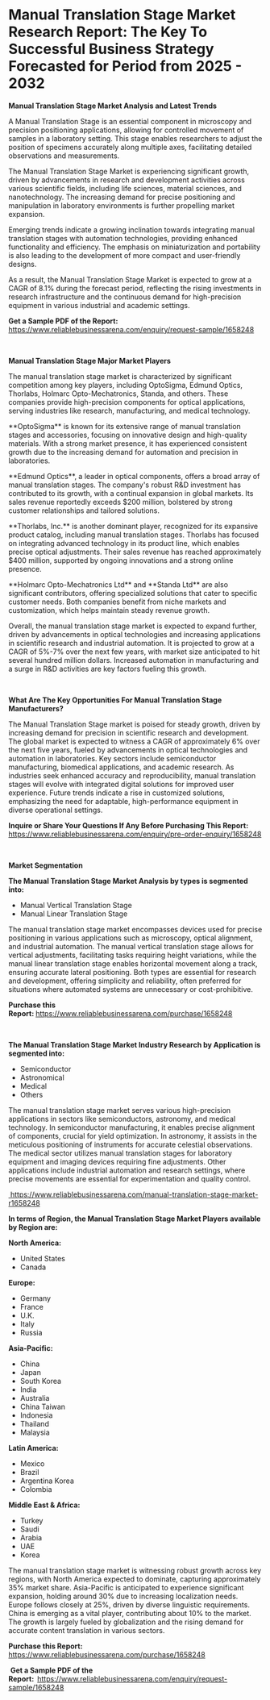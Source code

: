 <p><h1>Manual Translation Stage Market Research Report: The Key To Successful Business Strategy Forecasted for Period from 2025 - 2032</h1></p><p><strong>Manual Translation Stage Market Analysis and Latest Trends</strong></p>
<p><p>A Manual Translation Stage is an essential component in microscopy and precision positioning applications, allowing for controlled movement of samples in a laboratory setting. This stage enables researchers to adjust the position of specimens accurately along multiple axes, facilitating detailed observations and measurements. </p><p>The Manual Translation Stage Market is experiencing significant growth, driven by advancements in research and development activities across various scientific fields, including life sciences, material sciences, and nanotechnology. The increasing demand for precise positioning and manipulation in laboratory environments is further propelling market expansion. </p><p>Emerging trends indicate a growing inclination towards integrating manual translation stages with automation technologies, providing enhanced functionality and efficiency. The emphasis on miniaturization and portability is also leading to the development of more compact and user-friendly designs. </p><p>As a result, the Manual Translation Stage Market is expected to grow at a CAGR of 8.1% during the forecast period, reflecting the rising investments in research infrastructure and the continuous demand for high-precision equipment in various industrial and academic settings.</p></p>
<p><strong>Get a Sample PDF of the Report:&nbsp;</strong> <a href="https://www.reliablebusinessarena.com/enquiry/request-sample/1658248?utm_campaign=2209&utm_medium=2&utm_source=Github&utm_content=ia&utm_term=16042025&utm_id=manual-translation-stage">https://www.reliablebusinessarena.com/enquiry/request-sample/1658248</a></p>
<p>&nbsp;</p>
<p><strong>Manual Translation Stage Major Market Players</strong></p>
<p><p>The manual translation stage market is characterized by significant competition among key players, including OptoSigma, Edmund Optics, Thorlabs, Holmarc Opto-Mechatronics, Standa, and others. These companies provide high-precision components for optical applications, serving industries like research, manufacturing, and medical technology.</p><p>**OptoSigma** is known for its extensive range of manual translation stages and accessories, focusing on innovative design and high-quality materials. With a strong market presence, it has experienced consistent growth due to the increasing demand for automation and precision in laboratories.</p><p>**Edmund Optics**, a leader in optical components, offers a broad array of manual translation stages. The company's robust R&D investment has contributed to its growth, with a continual expansion in global markets. Its sales revenue reportedly exceeds $200 million, bolstered by strong customer relationships and tailored solutions.</p><p>**Thorlabs, Inc.** is another dominant player, recognized for its expansive product catalog, including manual translation stages. Thorlabs has focused on integrating advanced technology in its product line, which enables precise optical adjustments. Their sales revenue has reached approximately $400 million, supported by ongoing innovations and a strong online presence.</p><p>**Holmarc Opto-Mechatronics Ltd** and **Standa Ltd** are also significant contributors, offering specialized solutions that cater to specific customer needs. Both companies benefit from niche markets and customization, which helps maintain steady revenue growth.</p><p>Overall, the manual translation stage market is expected to expand further, driven by advancements in optical technologies and increasing applications in scientific research and industrial automation. It is projected to grow at a CAGR of 5%-7% over the next few years, with market size anticipated to hit several hundred million dollars. Increased automation in manufacturing and a surge in R&D activities are key factors fueling this growth.</p></p>
<p>&nbsp;</p>
<p><strong>What Are The Key Opportunities For Manual Translation Stage Manufacturers?</strong></p>
<p><p>The Manual Translation Stage market is poised for steady growth, driven by increasing demand for precision in scientific research and development. The global market is expected to witness a CAGR of approximately 6% over the next five years, fueled by advancements in optical technologies and automation in laboratories. Key sectors include semiconductor manufacturing, biomedical applications, and academic research. As industries seek enhanced accuracy and reproducibility, manual translation stages will evolve with integrated digital solutions for improved user experience. Future trends indicate a rise in customized solutions, emphasizing the need for adaptable, high-performance equipment in diverse operational settings.</p></p>
<p><strong>Inquire or Share Your Questions If Any Before Purchasing This Report:</strong> <a href="https://www.reliablebusinessarena.com/enquiry/pre-order-enquiry/1658248?utm_campaign=2209&utm_medium=2&utm_source=Github&utm_content=ia&utm_term=16042025&utm_id=manual-translation-stage">https://www.reliablebusinessarena.com/enquiry/pre-order-enquiry/1658248</a></p>
<p>&nbsp;</p>
<p><strong>Market Segmentation</strong></p>
<p><strong>The Manual Translation Stage Market Analysis by types is segmented into:</strong></p>
<p><ul><li>Manual Vertical Translation Stage</li><li>Manual Linear Translation Stage</li></ul></p>
<p><p>The manual translation stage market encompasses devices used for precise positioning in various applications such as microscopy, optical alignment, and industrial automation. The manual vertical translation stage allows for vertical adjustments, facilitating tasks requiring height variations, while the manual linear translation stage enables horizontal movement along a track, ensuring accurate lateral positioning. Both types are essential for research and development, offering simplicity and reliability, often preferred for situations where automated systems are unnecessary or cost-prohibitive.</p></p>
<p><strong>Purchase this Report:&nbsp;</strong><a href="https://www.reliablebusinessarena.com/purchase/1658248?utm_campaign=2209&utm_medium=2&utm_source=Github&utm_content=ia&utm_term=16042025&utm_id=manual-translation-stage">https://www.reliablebusinessarena.com/purchase/1658248</a></p>
<p>&nbsp;</p>
<p><strong>The Manual Translation Stage Market Industry Research by Application is segmented into:</strong></p>
<p><ul><li>Semiconductor</li><li>Astronomical</li><li>Medical</li><li>Others</li></ul></p>
<p><p>The manual translation stage market serves various high-precision applications in sectors like semiconductors, astronomy, and medical technology. In semiconductor manufacturing, it enables precise alignment of components, crucial for yield optimization. In astronomy, it assists in the meticulous positioning of instruments for accurate celestial observations. The medical sector utilizes manual translation stages for laboratory equipment and imaging devices requiring fine adjustments. Other applications include industrial automation and research settings, where precise movements are essential for experimentation and quality control.</p></p>
<p><a href="https://www.reliablebusinessarena.com/manual-translation-stage-market-r1658248?utm_campaign=2209&utm_medium=2&utm_source=Github&utm_content=ia&utm_term=16042025&utm_id=manual-translation-stage">&nbsp;https://www.reliablebusinessarena.com/manual-translation-stage-market-r1658248</a></p>
<p><strong>In terms of Region, the Manual Translation Stage Market Players available by Region are:</strong></p>
<p>
    <p> <strong> North America: </strong>
        <ul>
            <li>United States</li>
            <li>Canada</li>
        </ul>
        </p> 
    <p> <strong> Europe: </strong>
        <ul>
            <li>Germany</li>
            <li>France</li>
            <li>U.K.</li>
            <li>Italy</li>
            <li>Russia</li>
        </ul>
        </p> 
    <p> <strong> Asia-Pacific: </strong>
        <ul>
            <li>China</li>
            <li>Japan</li>
            <li>South Korea</li>
            <li>India</li>
            <li>Australia</li>
            <li>China Taiwan</li>
            <li>Indonesia</li>
            <li>Thailand</li>
            <li>Malaysia</li>
        </ul>
        </p> 
    <p> <strong> Latin America: </strong>
        <ul>
            <li>Mexico</li>
            <li>Brazil</li>
            <li>Argentina Korea</li>
            <li>Colombia</li>
        </ul>
        </p> 
    <p> <strong> Middle East & Africa: </strong>
        <ul>
            <li>Turkey</li>
            <li>Saudi</li>
            <li>Arabia</li>
            <li>UAE</li>
            <li>Korea</li>
        </ul>
    </p>
    </p>
<p><p>The manual translation stage market is witnessing robust growth across key regions, with North America expected to dominate, capturing approximately 35% market share. Asia-Pacific is anticipated to experience significant expansion, holding around 30% due to increasing localization needs. Europe follows closely at 25%, driven by diverse linguistic requirements. China is emerging as a vital player, contributing about 10% to the market. The growth is largely fueled by globalization and the rising demand for accurate content translation in various sectors.</p></p>
<p><strong>Purchase this Report: </strong><a href="https://www.reliablebusinessarena.com/purchase/1658248?utm_campaign=2209&utm_medium=2&utm_source=Github&utm_content=ia&utm_term=16042025&utm_id=manual-translation-stage">https://www.reliablebusinessarena.com/purchase/1658248</a></p>
<p>&nbsp;<strong>Get a Sample PDF of the Report:&nbsp;&nbsp;</strong><a href="https://www.reliablebusinessarena.com/enquiry/request-sample/1658248?utm_campaign=2209&utm_medium=2&utm_source=Github&utm_content=ia&utm_term=16042025&utm_id=manual-translation-stage">https://www.reliablebusinessarena.com/enquiry/request-sample/1658248</a></p>
<p><strong></strong></p>
<p><p></p><p></p><p></p></p>
